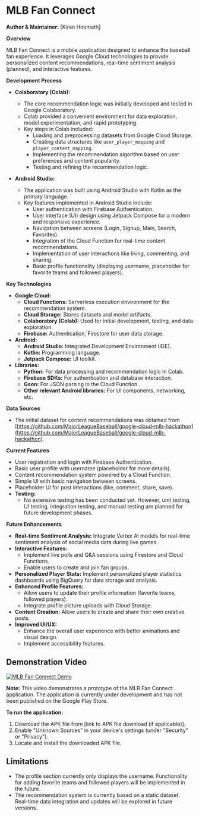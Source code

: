 # MLB Fan Connect

**Author & Maintainer:** [Kiran Hiremath]

**Overview**

MLB Fan Connect is a mobile application designed to enhance the baseball fan experience. It leverages Google Cloud technologies to provide personalized content recommendations, real-time sentiment analysis (planned), and interactive features.

**Development Process**

*   **Colaboratory (Colab):** 
    *   The core recommendation logic was initially developed and tested in Google Colaboratory. 
    *   Colab provided a convenient environment for data exploration, model experimentation, and rapid prototyping. 
    *   Key steps in Colab included:
        *   Loading and preprocessing datasets from Google Cloud Storage. 
        *   Creating data structures like `user_player_mapping` and `player_content_mapping`.
        *   Implementing the recommendation algorithm based on user preferences and content popularity.
        *   Testing and refining the recommendation logic.

*   **Android Studio:**
    *   The application was built using Android Studio with Kotlin as the primary language. 
    *   Key features implemented in Android Studio include:
        *   User authentication with Firebase Authentication.
        *   User interface (UI) design using Jetpack Compose for a modern and responsive experience.
        *   Navigation between screens (Login, Signup, Main, Search, Favorites).
        *   Integration of the Cloud Function for real-time content recommendations.
        *   Implementation of user interactions like liking, commenting, and sharing.
        *   Basic profile functionality (displaying username, placeholder for favorite teams and followed players).

**Key Technologies**

*   **Google Cloud:**
    *   **Cloud Functions:** Serverless execution environment for the recommendation system.
    *   **Cloud Storage:** Stores datasets and model artifacts.
    *   **Colaboratory (Colab):** Used for initial development, testing, and data exploration.
    *   **Firebase:** Authentication, Firestore for user data storage.
*   **Android:** 
    *   **Android Studio:** Integrated Development Environment (IDE).
    *   **Kotlin:** Programming language.
    *   **Jetpack Compose:** UI toolkit.
*   **Libraries:**
    *   **Python:** For data processing and recommendation logic in Colab.
    *   **Firebase SDKs:** For authentication and database interaction.
    *   **Gson:** For JSON parsing in the Cloud Function.
    *   **Other relevant Android libraries:** For UI components, networking, etc.

**Data Sources**

*   The initial dataset for content recommendations was obtained from [https://github.com/MajorLeagueBaseball/google-cloud-mlb-hackathon](https://github.com/MajorLeagueBaseball/google-cloud-mlb-hackathon). 

**Current Features**

*   User registration and login with Firebase Authentication.
*   Basic user profile with username (placeholder for more details).
*   Content recommendation system powered by a Cloud Function.
*   Simple UI with basic navigation between screens.
*   Placeholder UI for post interactions (like, comment, share, save).
*   **Testing:**  
      * No extensive testing has been conducted yet. However, unit testing, UI testing, integration testing, and manual testing are planned for future development phases.

**Future Enhancements**

*   **Real-time Sentiment Analysis:** Integrate Vertex AI models for real-time sentiment analysis of social media data during live games.
*   **Interactive Features:** 
    *   Implement live polls and Q&A sessions using Firestore and Cloud Functions.
    *   Enable users to create and join fan groups.
*   **Personalized Player Stats:** Implement personalized player statistics dashboards using BigQuery for data storage and analysis.
*   **Enhanced Profile Features:** 
    *   Allow users to update their profile information (favorite teams, followed players).
    *   Integrate profile picture uploads with Cloud Storage.
*   **Content Creation:** Allow users to create and share their own creative posts.
*   **Improved UI/UX:** 
    *   Enhance the overall user experience with better animations and visual design.
    *   Implement accessibility features.

## Demonstration Video

[![MLB Fan Connect Demo](http://img.youtube.com/vi/<your-video-id>/0.jpg)](http://www.youtube.com/watch?v=<your-video-id>)

**Note:** This video demonstrates a prototype of the MLB Fan Connect application. The application is currently under development and has not been published on the Google Play Store. 

**To run the application:**

1. Download the APK file from [link to APK file download (if applicable)].
2. Enable "Unknown Sources" in your device's settings (under "Security" or "Privacy").
3. Locate and install the downloaded APK file.

## Limitations

* The profile section currently only displays the username. Functionality for adding favorite teams and followed players will be implemented in the future.
* The recommendation system is currently based on a static dataset. Real-time data integration and updates will be explored in future versions.